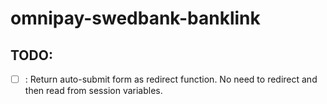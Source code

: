 # omnipay-swedbank-banklink

## TODO:
-[ ] : Return auto-submit form as redirect function. No need to redirect and then read from session variables.
